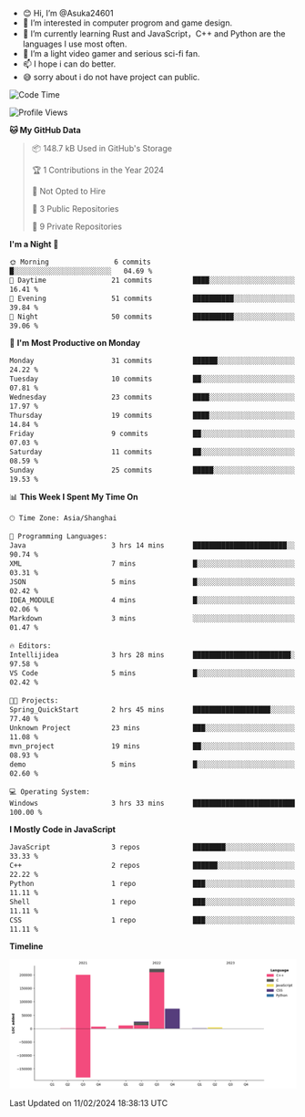 - 😊 Hi, I’m @Asuka24601
- 👀 I’m interested in computer progrom and game design.
- 🌱 I’m currently learning Rust and JavaScript，C++ and Python are the languages I use most often.
- 💞️ I’m a light video gamer and serious sci-fi fan.
- 📫 I hope i can do better.
- 😅 sorry about i do not have project can public.

<!--START_SECTION:waka-->
![Code Time](http://img.shields.io/badge/Code%20Time-466%20hrs%2037%20mins-blue)

![Profile Views](http://img.shields.io/badge/Profile%20Views-0-blue)

**🐱 My GitHub Data** 

> 📦 148.7 kB Used in GitHub's Storage 
 > 
> 🏆 1 Contributions in the Year 2024
 > 
> 🚫 Not Opted to Hire
 > 
> 📜 3 Public Repositories 
 > 
> 🔑 9 Private Repositories 
 > 
**I'm a Night 🦉** 

```text
🌞 Morning                6 commits           █░░░░░░░░░░░░░░░░░░░░░░░░   04.69 % 
🌆 Daytime                21 commits          ████░░░░░░░░░░░░░░░░░░░░░   16.41 % 
🌃 Evening                51 commits          ██████████░░░░░░░░░░░░░░░   39.84 % 
🌙 Night                  50 commits          ██████████░░░░░░░░░░░░░░░   39.06 % 
```
📅 **I'm Most Productive on Monday** 

```text
Monday                   31 commits          ██████░░░░░░░░░░░░░░░░░░░   24.22 % 
Tuesday                  10 commits          ██░░░░░░░░░░░░░░░░░░░░░░░   07.81 % 
Wednesday                23 commits          ████░░░░░░░░░░░░░░░░░░░░░   17.97 % 
Thursday                 19 commits          ████░░░░░░░░░░░░░░░░░░░░░   14.84 % 
Friday                   9 commits           ██░░░░░░░░░░░░░░░░░░░░░░░   07.03 % 
Saturday                 11 commits          ██░░░░░░░░░░░░░░░░░░░░░░░   08.59 % 
Sunday                   25 commits          █████░░░░░░░░░░░░░░░░░░░░   19.53 % 
```


📊 **This Week I Spent My Time On** 

```text
🕑︎ Time Zone: Asia/Shanghai

💬 Programming Languages: 
Java                     3 hrs 14 mins       ███████████████████████░░   90.74 % 
XML                      7 mins              █░░░░░░░░░░░░░░░░░░░░░░░░   03.31 % 
JSON                     5 mins              █░░░░░░░░░░░░░░░░░░░░░░░░   02.42 % 
IDEA_MODULE              4 mins              █░░░░░░░░░░░░░░░░░░░░░░░░   02.06 % 
Markdown                 3 mins              ░░░░░░░░░░░░░░░░░░░░░░░░░   01.47 % 

🔥 Editors: 
Intellijidea             3 hrs 28 mins       ████████████████████████░   97.58 % 
VS Code                  5 mins              █░░░░░░░░░░░░░░░░░░░░░░░░   02.42 % 

🐱‍💻 Projects: 
Spring_QuickStart        2 hrs 45 mins       ███████████████████░░░░░░   77.40 % 
Unknown Project          23 mins             ███░░░░░░░░░░░░░░░░░░░░░░   11.08 % 
mvn_project              19 mins             ██░░░░░░░░░░░░░░░░░░░░░░░   08.93 % 
demo                     5 mins              █░░░░░░░░░░░░░░░░░░░░░░░░   02.60 % 

💻 Operating System: 
Windows                  3 hrs 33 mins       █████████████████████████   100.00 % 
```

**I Mostly Code in JavaScript** 

```text
JavaScript               3 repos             ████████░░░░░░░░░░░░░░░░░   33.33 % 
C++                      2 repos             ██████░░░░░░░░░░░░░░░░░░░   22.22 % 
Python                   1 repo              ███░░░░░░░░░░░░░░░░░░░░░░   11.11 % 
Shell                    1 repo              ███░░░░░░░░░░░░░░░░░░░░░░   11.11 % 
CSS                      1 repo              ███░░░░░░░░░░░░░░░░░░░░░░   11.11 % 
```



**Timeline**

![Lines of Code chart](https://raw.githubusercontent.com/Asuka24601/Asuka24601/main/assets/bar_graph.png)


 Last Updated on 11/02/2024 18:38:13 UTC
<!--END_SECTION:waka-->
